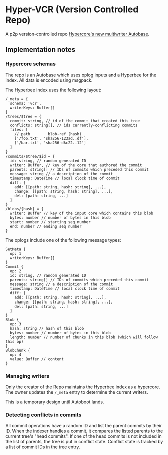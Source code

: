 # Hyper-VCR (Version Controlled Repo)

A p2p version-controlled repo [Hypercore's new multiwriter Autobase](https://github.com/hypercore-protocol/autobase).

## Implementation notes

### Hypercore schemas

The repo is an Autobase which uses oplog inputs and a Hyperbee for the index. All data is encoded using msgpack.

The Hyperbee index uses the following layout:

```
/_meta = {
  schema: 'vcr',
  writerKeys: Buffer[]
}
/trees/$tree = {
  commit: string, // id of the commit that created this tree
  conflicts: string[], // ids currently-conflicting commits
  files: [
    // path        blob-ref (hash)
    ['/foo.txt', 'sha256-123ad..df'],
    ['/bar.txt', 'sha256-dkc22..12']
  ]
}
/commits/$tree/$id = {
  id: string, // random generated ID
  writer: Buffer, // key of the core that authored the commit
  parents: string[] // IDs of commits which preceded this commit
  message: string // a description of the commit
  timestamp: DateTime // local clock time of commit
  diff: {
    add: [[path: string, hash: string], ...],
    change: [[path: string, hash: string], ...],
    del: [path: string, ...]
  ]
}
/blobs/{hash} = {
  writer: Buffer // key of the input core which contains this blob
  bytes: number // number of bytes in this blob
  start: number // starting seq number
  end: number // ending seq number
}
```

The oplogs include one of the following message types:

```
SetMeta {
  op: 1
  writerKeys: Buffer[]
}
Commit {
  op: 2
  id: string, // random generated ID
  parents: string[] // IDs of commits which preceded this commit
  message: string // a description of the commit
  timestamp: DateTime // local clock time of commit
  diff: {
    add: [[path: string, hash: string], ...],
    change: [[path: string, hash: string], ...],
    del: [path: string, ...]
  ]
}
Blob {
  op: 3
  hash: string // hash of this blob
  bytes: number // number of bytes in this blob
  length: number // number of chunks in this blob (which will follow this op)
}
BlobChunk {
  op: 4
  value: Buffer // content
}
```

### Managing writers

Only the creator of the Repo maintains the Hyperbee index as a hypercore. The owner updates the `/_meta` entry to determine the current writers.

This is a temporary design until Autoboot lands.

### Detecting conflicts in commits

All commit operations have a random ID and list the parent commits by their ID. When the indexer handles a commit, it compares the listed parents to the current tree's "head commits". If one of the head commits is not included in the list of parents, the tree is put in conflict state. Conflict state is tracked by a list of commit IDs in the tree entry.